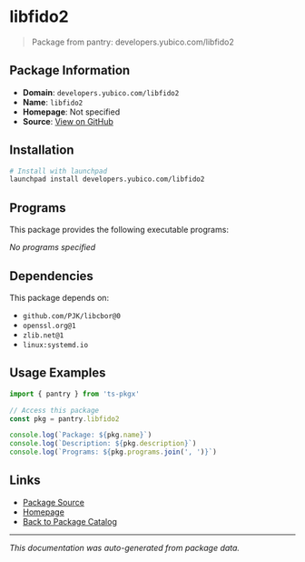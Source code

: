 # libfido2

> Package from pantry: developers.yubico.com/libfido2

## Package Information

- **Domain**: `developers.yubico.com/libfido2`
- **Name**: `libfido2`
- **Homepage**: Not specified
- **Source**: [View on GitHub](https://github.com/pkgxdev/pantry/tree/main/projects/developers.yubico.com/libfido2/package.yml)

## Installation

```bash
# Install with launchpad
launchpad install developers.yubico.com/libfido2
```

## Programs

This package provides the following executable programs:

*No programs specified*

## Dependencies

This package depends on:

- `github.com/PJK/libcbor@0`
- `openssl.org@1`
- `zlib.net@1`
- `linux:systemd.io`

## Usage Examples

```typescript
import { pantry } from 'ts-pkgx'

// Access this package
const pkg = pantry.libfido2

console.log(`Package: ${pkg.name}`)
console.log(`Description: ${pkg.description}`)
console.log(`Programs: ${pkg.programs.join(', ')}`)
```

## Links

- [Package Source](https://github.com/pkgxdev/pantry/tree/main/projects/developers.yubico.com/libfido2/package.yml)
- [Homepage](#)
- [Back to Package Catalog](../../../package-catalog.md)

---

*This documentation was auto-generated from package data.*
